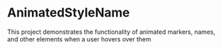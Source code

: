 # AnimatedStyleName
This project demonstrates the functionality of animated markers, names, and other elements when a user hovers over them

